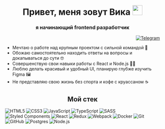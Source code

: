 <h1 align="center">Привет, меня зовут Вика 
  <img src="https://github.com/blackcater/blackcater/raw/main/images/Hi.gif" height="32"/>
</h1>
<h3 align="center">я начинающий frontend разработчик</h3>
<div align="right">
  
  [![Telegram](https://img.shields.io/badge/-Telegram-0088cc?style=for-the-badge&logo=Telegram&logoColor=white)](https://t.me/el_pastel) 
  
</div>

<ul>
  <li>Мечтаю о работе над крупным проектом с сильной командой 💪</li>
  <li>Обожаю самостоятельно находить ответы на вопросы и докапываться до сути 🤓</li>
  <li>Совершенствую свои навыки работы с React и Node.js 🐱‍💻</li>
  <li>Люблю делать красивый и удобный UI, планирую глубже изучить Figma 🖼️</li>
  <li>Не представляю свою жизнь без спорта и кофе с круассаном ☕</li>
</ul>

<h2 align="center">Мой стек</h2>

![HTML5](https://img.shields.io/badge/html5-%23E34F26.svg?style=for-the-badge&logo=html5&logoColor=white) 
![CSS3](https://img.shields.io/badge/css3-%231572B6.svg?style=for-the-badge&logo=css3&logoColor=white)
![JavaScript](https://img.shields.io/badge/javascript-%23323330.svg?style=for-the-badge&logo=javascript&logoColor=%23F7DF1E)
![TypeScript](https://img.shields.io/badge/typescript-%23007ACC.svg?style=for-the-badge&logo=typescript&logoColor=white)
![SASS](https://img.shields.io/badge/SASS-hotpink.svg?style=for-the-badge&logo=SASS&logoColor=white)
![Styled Components](https://img.shields.io/badge/styled--components-DB7093?style=for-the-badge&logo=styled-components&logoColor=white)
![React](https://img.shields.io/badge/react-%2320232a.svg?style=for-the-badge&logo=react&logoColor=%2361DAFB)
![Redux](https://img.shields.io/badge/redux-%23593d88.svg?style=for-the-badge&logo=redux&logoColor=white)
![Webpack](https://img.shields.io/badge/webpack-%238DD6F9.svg?style=for-the-badge&logo=webpack&logoColor=black)
![Docker](https://img.shields.io/badge/docker-%230db7ed.svg?style=for-the-badge&logo=docker&logoColor=white)
![Git](https://img.shields.io/badge/git-%23F05033.svg?style=for-the-badge&logo=git&logoColor=white)
![GitHub](https://img.shields.io/badge/github-%23121011.svg?style=for-the-badge&logo=github&logoColor=white)
![Postgres](https://img.shields.io/badge/postgres-%23316192.svg?style=for-the-badge&logo=postgresql&logoColor=white)
![Node.js](https://img.shields.io/badge/Node.js-43853D?style=for-the-badge&logo=node.js&logoColor=white)
